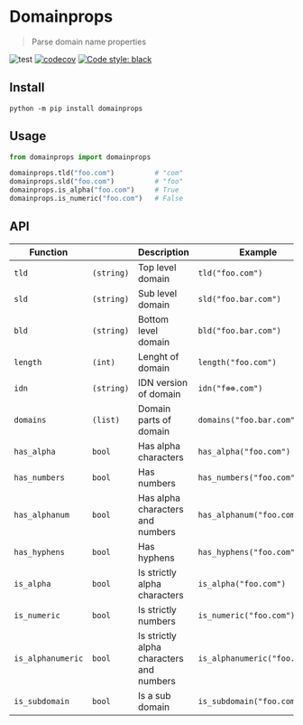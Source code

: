 # Domainprops
> Parse domain name properties

![test](https://github.com/vikpe/domainprops/workflows/test/badge.svg?branch=master) [![codecov](https://codecov.io/gh/vikpe/domainprops/branch/master/graph/badge.svg)](https://codecov.io/gh/vikpe/domainprops) [![Code style: black](https://img.shields.io/badge/code%20style-black-000000.svg)](https://github.com/psf/black)

## Install
```shell script
python -m pip install domainprops
```

## Usage
```python
from domainprops import domainprops

domainprops.tld("foo.com")          # "com"
domainprops.sld("foo.com")          # "foo"
domainprops.is_alpha("foo.com")     # True
domainprops.is_numeric("foo.com")   # False
```


## API
Function | | Description | Example | Result
--- | --- | --- | --- | ---
`tld` | `(string)` | Top level domain | `tld("foo.com")` | `"com"`
`sld` | `(string)` | Sub level domain | `sld("foo.bar.com")` | `"foo.bar"`
`bld` | `(string)` | Bottom level domain | `bld("foo.bar.com")` | `"foo"`
`length` | `(int)` | Lenght of domain | `length("foo.com")` | `3`
`idn` | `(string)` | IDN version of domain | `idn("f⊕⊕.com")` | `"xn--f-vioa.com"`
`domains` | `(list)` | Domain parts of domain | `domains("foo.bar.com")` | `["foo", "bar", "com"]`
`has_alpha` | `bool` | Has alpha characters | `has_alpha("foo.com")` | `True`
`has_numbers` | `bool` | Has numbers | `has_numbers("foo.com")` | `False`
`has_alphanum` | `bool` | Has alpha characters and numbers | `has_alphanum("foo.com")` | `False`
`has_hyphens` | `bool` | Has hyphens | `has_hyphens("foo.com")` | `False`
`is_alpha` | `bool` | Is strictly alpha characters | `is_alpha("foo.com")` | `True`
`is_numeric` | `bool` | Is strictly numbers | `is_numeric("foo.com")` | `False`
`is_alphanumeric` | `bool` | Is strictly alpha characters and numbers | `is_alphanumeric("foo.com")` | `False`
`is_subdomain` | `bool` | Is a sub domain | `is_subdomain("foo.com")` | `False`
